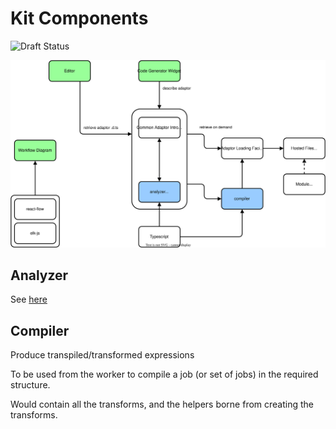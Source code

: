 Kit Components
==============

![Draft Status](https://img.shields.io/badge/status-draft-red)


![](diagrams/kit-components.svg)

## Analyzer

See [here](../../packages/compiler/)

## Compiler

Produce transpiled/transformed expressions

To be used from the worker to compile a job (or set of jobs) in the required
structure.

Would contain all the transforms, and the helpers borne from creating the 
transforms.
